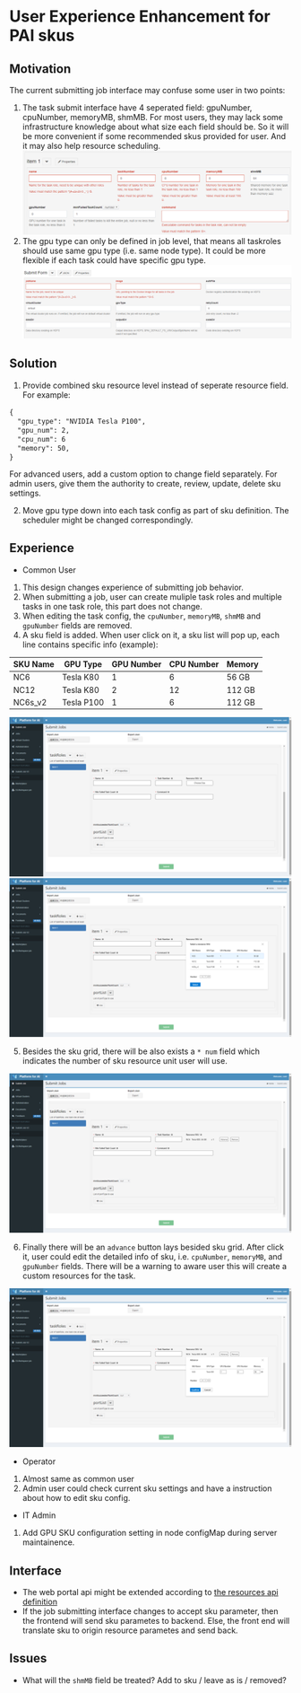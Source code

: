 # User Experience Enhancement for PAI skus

## Motivation
The current submitting job interface may confuse some user in two points:
1. The task submit interface have 4 seperated field: gpuNumber, cpuNumber, memoryMB, shmMB. For most users, they may lack some infrastructure knowledge about what size each field should be. So it will be more convenient if some recommended skus provided for user. And it may also help resource scheduling.
![image](./images/submit_taskrole.png) 
2. The gpu type can only be defined in job level, that means all taskroles should use same gpu type (i.e. same node type). It could be more flexible if each task could have specific gpu type.
![image](./images/submit_job.png)


## Solution
1. Provide combined sku resource level instead of seperate resource field. For example:
```
{
  "gpu_type": "NVIDIA Tesla P100",
  "gpu_num": 2,
  "cpu_num": 6
  "memory": 50,
}
```
For advanced users, add a custom option to change field separately.
For admin users, give them the authority to create, review, update, delete sku settings.

2. Move gpu type down into each task config as part of sku definition. The scheduler might be changed correspondingly.

## Experience
- Common User
1. This design changes experience of submitting job behavior. 
2. When submitting a job, user can create muliple task roles and multiple tasks in one task role, this part does not change.
3. When editing the task config, the ```cpuNumber```, ```memoryMB```, ```shmMB``` and ```gpuNumber``` fields are removed.
4. A sku field is added. When user click on it, a sku list will pop up, each line contains specific info (example):

| SKU Name | GPU Type  | GPU Number | CPU Number | Memory |
|----------|---------- |------------|------------| -------|
| NC6      | Tesla K80 | 1          | 6          | 56  GB |
| NC12     | Tesla K80 | 2          | 12         | 112 GB |
| NC6s_v2  | Tesla P100| 1          | 6          | 112 GB |

![image](./images/ui_design1.png)
![image](./images/ui_design2.png)

5. Besides the sku grid, there will be also exists a ```* num``` field which indicates the number of sku resource unit user will use. 

![image](./images/ui_design3.png)

6. Finally there will be an ```advance``` button lays besided sku grid. After click it, user could edit the detailed info of sku, i.e.   ```cpuNumber```, ```memoryMB```, and ```gpuNumber``` fields. There will be a warning to aware user this will create a custom resources for the task.

![image](./images/ui_design4.png)

- Operator
1. Almost same as common user
2. Admin user could check current sku settings and have a instruction about how to edit sku config.
- IT Admin
1. Add GPU SKU configuration setting in node configMap during server maintainence.

## Interface
- The web portal api might be extended according to [the resources api definition](./pai_resources_extension_api.yaml)
- If the job submitting interface changes to accept sku parameter, then the frontend will send sku parametes to backend. Else, the front end will translate sku to origin resource parametes and send back.

## Issues
- What will the ```shmMB``` field be treated? Add to sku / leave as is / removed?
